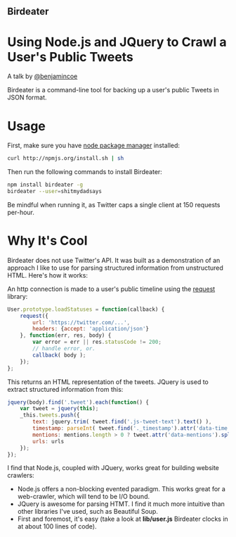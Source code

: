 Birdeater
---------
Using Node.js and JQuery to Crawl a User's Public Tweets
========================================================

A talk by [@benjamincoe](https://twitter.com/benjamincoe)

Birdeater is a command-line tool for backing up a user's public Tweets in JSON format.

Usage
=====

First, make sure you have [node package manager](https://github.com/isaacs/npm/) installed:

```bash
curl http://npmjs.org/install.sh | sh
```

Then run the following commands to install Birdeater:

```bash
npm install birdeater -g
birdeater --user=shitmydadsays
```

Be mindful when running it, as Twitter caps a single client at 150 requests per-hour.

Why It's Cool
============

Birdeater does not use Twitter's API. It was built as a demonstration of an approach I like to use for parsing structured information from unstructured HTML. Here's how it works:

An http connection is made to a user's public timeline using the [request](https://github.com/mikeal/request/) library:

```javascript
User.prototype.loadStatuses = function(callback) {
	request({
		url: 'https://twitter.com/...',
		headers: {accept: 'application/json'}
	}, function(err, res, body) {
		var error = err || res.statusCode != 200;
		// handle error, or.
		callback( body );
	});
};
```

This returns an HTML representation of the tweets. JQuery is used to extract structured information from this:

```javascript
jquery(body).find('.tweet').each(function() {
	var tweet = jquery(this);
	_this.tweets.push({
		text: jquery.trim( tweet.find('.js-tweet-text').text() ),
		timestamp: parseInt( tweet.find('._timestamp').attr('data-time') ),
		mentions: mentions.length > 0 ? tweet.attr('data-mentions').split(' ') : [],
		urls: urls
	});
});
```

I find that Node.js, coupled with JQuery, works great for building website crawlers:

* Node.js offers a non-blocking evented paradigm. This works great for a web-crawler, which will tend to be I/O bound.
* JQuery is awesome for parsing HTMT. I find it much more intuitive than other libraries I've used, such as Beautiful Soup.
* First and foremost, it's easy (take a look at **lib/user.js** Birdeater clocks in at about 100 lines of code).
